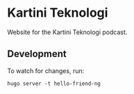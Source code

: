 # Kartini Teknologi

Website for the Kartini Teknologi podcast.

## Development

To watch for changes, run:

```
hugo server -t hello-friend-ng
```
